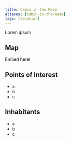 ```yaml
---
title: Cabin in the Maze
aliases: [cabin-in-the-maze]
tags: [location]
---
```

Lorem ipsum

## Map
Embed here!

## Points of Interest
- a
- b
- c

## Inhabitants
- a
- b
- c